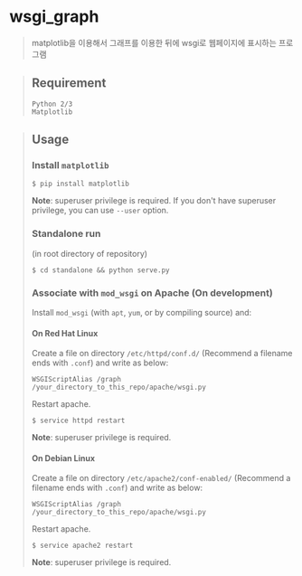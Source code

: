 # wsgi_graph
> matplotlib을 이용해서 그래프를 이용한 뒤에 wsgi로 웹페이지에 표시하는 프로그램

> ## Requirement
> ```
> Python 2/3
> Matplotlib
> ```

> ## Usage
> ### Install `matplotlib`
> ```
> $ pip install matplotlib
> ```
> **Note**: superuser privilege is required. If you don't have superuser privilege, you can use `--user` option.
> ### Standalone run
> (in root directory of repository)
> ```
> $ cd standalone && python serve.py
> ```
> ### Associate with `mod_wsgi` on Apache (On development)
> Install `mod_wsgi` (with `apt`, `yum`, or by compiling source) and:
> #### On Red Hat Linux
> Create a file on directory `/etc/httpd/conf.d/` (Recommend a filename ends with `.conf`)
> and write as below:
> ```
> WSGIScriptAlias /graph /your_directory_to_this_repo/apache/wsgi.py
> ```
> Restart apache.
> ```
> $ service httpd restart
> ```
> **Note**: superuser privilege is required.
> #### On Debian Linux
> Create a file on directory `/etc/apache2/conf-enabled/` (Recommend a filename ends with `.conf`)
> and write as below:
> ```
> WSGIScriptAlias /graph /your_directory_to_this_repo/apache/wsgi.py
> ```
> Restart apache.
> ```
> $ service apache2 restart
> ```
> **Note**: superuser privilege is required.